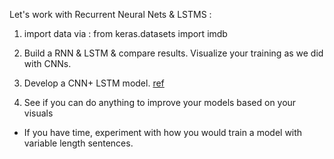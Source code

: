 Let's work with Recurrent Neural Nets & LSTMS :


1) import data via :
from keras.datasets import imdb

2) Build a RNN & LSTM & compare results.
Visualize your training as we did with CNNs.   

3) Develop a CNN+ LSTM model.
[ref](https://machinelearningmastery.com/cnn-long-short-term-memory-networks/)

4) See if you can do anything to improve your models
based on your visuals

* If you have time, experiment with how you would train a model with
variable length sentences.
